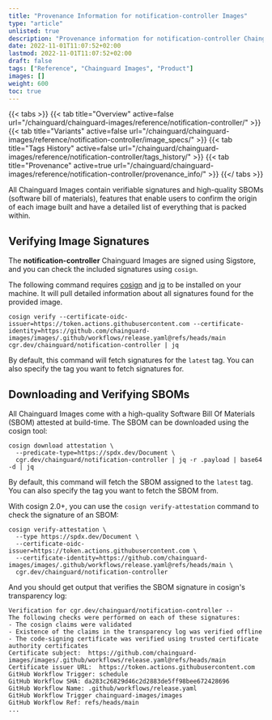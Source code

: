 ```yaml
---
title: "Provenance Information for notification-controller Images"
type: "article"
unlisted: true
description: "Provenance information for notification-controller Chainguard Image"
date: 2022-11-01T11:07:52+02:00
lastmod: 2022-11-01T11:07:52+02:00
draft: false
tags: ["Reference", "Chainguard Images", "Product"]
images: []
weight: 600
toc: true
---
```


{{< tabs >}}
{{< tab title="Overview" active=false url="/chainguard/chainguard-images/reference/notification-controller/" >}}
{{< tab title="Variants" active=false url="/chainguard/chainguard-images/reference/notification-controller/image_specs/" >}}
{{< tab title="Tags History" active=false url="/chainguard/chainguard-images/reference/notification-controller/tags_history/" >}}
{{< tab title="Provenance" active=true url="/chainguard/chainguard-images/reference/notification-controller/provenance_info/" >}}
{{</ tabs >}}

All Chainguard Images contain verifiable signatures and high-quality SBOMs (software bill of materials), features that enable users to confirm the origin of each image built and have a detailed list of everything that is packed within.

## Verifying Image Signatures
The **notification-controller** Chainguard Images are signed using Sigstore, and you can check the included signatures using `cosign`.

The following command requires [cosign](https://docs.sigstore.dev/cosign/overview/) and [jq](https://stedolan.github.io/jq/) to be installed on your machine. It will pull detailed information about all signatures found for the provided image.

```shell
cosign verify --certificate-oidc-issuer=https://token.actions.githubusercontent.com --certificate-identity=https://github.com/chainguard-images/images/.github/workflows/release.yaml@refs/heads/main cgr.dev/chainguard/notification-controller | jq
```

By default, this command will fetch signatures for the `latest` tag. You can also specify the tag you want to fetch signatures for.

## Downloading and Verifying SBOMs

All Chainguard Images come with a high-quality Software Bill Of Materials (SBOM) attested at build-time. The SBOM can be downloaded using the cosign tool:

```shell
cosign download attestation \
  --predicate-type=https://spdx.dev/Document \
  cgr.dev/chainguard/notification-controller | jq -r .payload | base64 -d | jq
```
By default, this command will fetch the SBOM assigned to the `latest` tag. You can also specify the tag you want to fetch the SBOM from.

With cosign 2.0+, you can use the `cosign verify-attestation` command to check the signature of an SBOM:

```shell
cosign verify-attestation \
  --type https://spdx.dev/Document \
  --certificate-oidc-issuer=https://token.actions.githubusercontent.com \
  --certificate-identity=https://github.com/chainguard-images/images/.github/workflows/release.yaml@refs/heads/main \
  cgr.dev/chainguard/notification-controller
```

And you should get output that verifies the SBOM signature in cosign's transparency log:

```
Verification for cgr.dev/chainguard/notification-controller --
The following checks were performed on each of these signatures:
- The cosign claims were validated
- Existence of the claims in the transparency log was verified offline
- The code-signing certificate was verified using trusted certificate authority certificates
Certificate subject:  https://github.com/chainguard-images/images/.github/workflows/release.yaml@refs/heads/main
Certificate issuer URL:  https://token.actions.githubusercontent.com
GitHub Workflow Trigger: schedule
GitHub Workflow SHA: da283c26829d46c2d2883de5ff98bee672428696
GitHub Workflow Name: .github/workflows/release.yaml
GitHub Workflow Trigger chainguard-images/images
GitHub Workflow Ref: refs/heads/main
...
```
